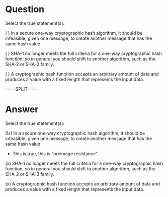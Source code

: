 # Question

Select the true statement(s):

( ) In a secure one-way cryptographic hash algorithm, it should be infeasible, given one message, to create another message that has the same hash value

( ) SHA-1 no longer meets the full criteria for a one-way cryptographic hash function, so in general you should shift to another algorithm, such as the SHA-2 or SHA-3 family.

( ) A cryptographic hash function accepts an arbitrary amount of data and produces a value with a fixed length that represents the input data.

-----SPLIT-----

# Answer

Select the true statement(s):

(!x) In a secure one-way cryptographic hash algorithm, it should be infeasible, given one message, to create another message that has the same hash value
- This is true, this is “preimage resistance”

(x) SHA-1 no longer meets the full criteria for a one-way cryptographic hash function, so in general you should shift to another algorithm, such as the SHA-2 or SHA-3 family.

(x) A cryptographic hash function accepts an arbitrary amount of data and produces a value with a fixed length that represents the input data.